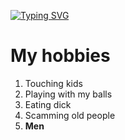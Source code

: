 [![Typing SVG](https://readme-typing-svg.demolab.com?font=Arial&duration=2500&pause=1000&color=00F703&background=000000&center=true&vCenter=true&width=435&lines=FUCK+YOU!;GET+OFF+MY+PROFILE+NIGGA;Visit+men.com+for+gay+porn;discord.gg%2FThHvvc5sQ8)](https://git.io/typing-svg)

# My hobbies

1. Touching kids
2. Playing with my balls
3. Eating dick
4. Scamming old people
5. **Men**

<!--
ISpeakLua/ISpeakLua is a ✨ special ✨ repository because its README.md (this file) appears on your GitHub profile.

Here are some ideas to get you started:

🔭 I’m currently working on ...
🌱 I’m currently learning ...
👯 I’m looking to collaborate on ...
🤔 I’m looking for help with ...
💬 Ask me about ...
📫 How to reach me: ...
😄 Pronouns: ...
⚡ Fun fact: ...
-->
